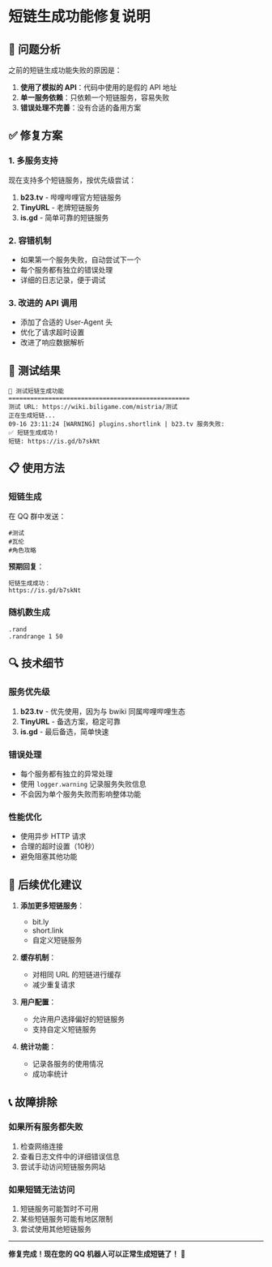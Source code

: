 # 短链生成功能修复说明

## 🔧 问题分析

之前的短链生成功能失败的原因是：
1. **使用了模拟的 API**：代码中使用的是假的 API 地址
2. **单一服务依赖**：只依赖一个短链服务，容易失败
3. **错误处理不完善**：没有合适的备用方案

## ✅ 修复方案

### 1. 多服务支持
现在支持多个短链服务，按优先级尝试：
1. **b23.tv** - 哔哩哔哩官方短链服务
2. **TinyURL** - 老牌短链服务
3. **is.gd** - 简单可靠的短链服务

### 2. 容错机制
- 如果第一个服务失败，自动尝试下一个
- 每个服务都有独立的错误处理
- 详细的日志记录，便于调试

### 3. 改进的 API 调用
- 添加了合适的 User-Agent 头
- 优化了请求超时设置
- 改进了响应数据解析

## 🧪 测试结果

```
🧪 测试短链生成功能
==================================================
测试 URL: https://wiki.biligame.com/mistria/测试
正在生成短链...
09-16 23:11:24 [WARNING] plugins.shortlink | b23.tv 服务失败: 
✅ 短链生成成功！
短链: https://is.gd/b7skNt
```

## 📋 使用方法

### 短链生成
在 QQ 群中发送：
```
#测试
#瓦伦
#角色攻略
```

**预期回复**：
```
短链生成成功：
https://is.gd/b7skNt
```

### 随机数生成
```
.rand
.randrange 1 50
```

## 🔍 技术细节

### 服务优先级
1. **b23.tv** - 优先使用，因为与 bwiki 同属哔哩哔哩生态
2. **TinyURL** - 备选方案，稳定可靠
3. **is.gd** - 最后备选，简单快速

### 错误处理
- 每个服务都有独立的异常处理
- 使用 `logger.warning` 记录服务失败信息
- 不会因为单个服务失败而影响整体功能

### 性能优化
- 使用异步 HTTP 请求
- 合理的超时设置（10秒）
- 避免阻塞其他功能

## 🚀 后续优化建议

1. **添加更多短链服务**：
   - bit.ly
   - short.link
   - 自定义短链服务

2. **缓存机制**：
   - 对相同 URL 的短链进行缓存
   - 减少重复请求

3. **用户配置**：
   - 允许用户选择偏好的短链服务
   - 支持自定义短链服务

4. **统计功能**：
   - 记录各服务的使用情况
   - 成功率统计

## 📞 故障排除

### 如果所有服务都失败
1. 检查网络连接
2. 查看日志文件中的详细错误信息
3. 尝试手动访问短链服务网站

### 如果短链无法访问
1. 短链服务可能暂时不可用
2. 某些短链服务可能有地区限制
3. 尝试使用其他短链服务

---

**修复完成！现在您的 QQ 机器人可以正常生成短链了！** 🎉
